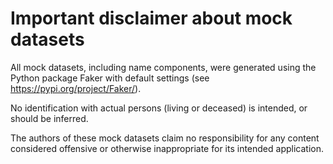 # Important disclaimer about mock datasets

All mock datasets, including name components, were generated using the Python package Faker with default settings (see https://pypi.org/project/Faker/). 

No identification with actual persons (living or deceased) is intended, or should be inferred.

The authors of these mock datasets claim no responsibility for any content considered offensive or otherwise inappropriate for its intended application.
